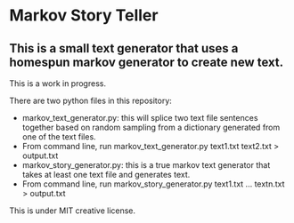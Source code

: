 <h1>Markov Story Teller</h1>

<h2>This is a small text generator that uses a homespun markov generator to create new text.</h2>
<p>This is a work in progress.</p>
<p>There are two python files in this repository:
<ul>
<li><bold>markov_text_generator.py</bold>: this will splice two text file sentences together based on random sampling from a dictionary generated from one of the text files.
<li>From command line, run markov_text_generator.py text1.txt text2.txt > output.txt </li></li>
<li><bold>markov_story_generator.py</bold>: this is a true markov text generator that takes at least one text file and generates text.
<li>From command line, run markov_story_generator.py text1.txt ... textn.txt > output.txt</li></li>
</ul>
<p>This is under MIT creative license.</p>

